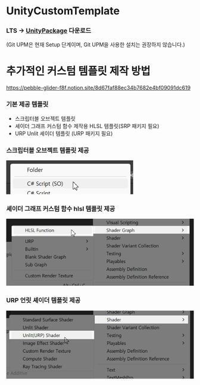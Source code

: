# UnityCustomTemplate

### LTS -> [UnityPackage](https://github.com/NK-Studio/CustomTemplate/releases/tag/1.0.6) 다운로드
(Git UPM은 현재 Setup 단계이며, Git UPM을 사용한 설치는 권장하지 않습니다.)

# 추가적인 커스텀 템플릿 제작 방법  
https://pebble-glider-f8f.notion.site/8d67faf88ec34b7682e4bf09091dc619  

### 기본 제공 템플릿  
* 스크립터블 오브젝트 템플릿  
* 셰이더 그래프 커스텀 함수 제작용 HLSL 템플릿(SRP 패키지 필요)  
* URP Unlit 셰이더 템플릿 (URP 패키지 필요)  

### 스크립터블 오브젝트 템플릿 제공  
![스크립터블](Image/so.png)

### 셰이더 그래프 커스텀 함수 hlsl 템플릿 제공  
![셰이더그래프HLSL](Image/hlsl.png)

### URP 언릿 셰이더 템플릿 제공  
![언릿](Image/unlit.png)
